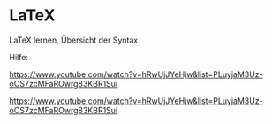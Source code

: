 # LaTeX
LaTeX lernen, Übersicht der Syntax

Hilfe:

https://www.youtube.com/watch?v=hRwUjJYeHjw&list=PLuyjaM3Uz-oOS7zcMFaROwrg83KBR1Sui

https://www.youtube.com/watch?v=hRwUjJYeHjw&list=PLuyjaM3Uz-oOS7zcMFaROwrg83KBR1Sui
